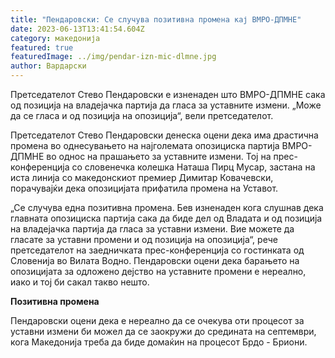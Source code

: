 ```yaml
---
title: "Пендаровски: Се случува позитивна промена кај ВМРО-ДПМНЕ"
date: 2023-06-13T13:41:54.604Z
category: македонија
featured: true
featuredImage: ../img/pendar-izn-mic-dlmne.jpg
author: Вардарски
---
```

<!--StartFragment-->

Претседателот Стево Пендаровски е изненаден што ВМРО-ДПМНЕ сака од позиција на владејачка партија да гласа за уставните измени. „Може да се гласа и од позиција на опозиција“, вели претседателот.

<!--EndFragment--><!--StartFragment-->

Претседателот Стево Пендаровски денеска оцени дека има драстична промена во однесувањето на најголемата опозициска партија ВМРО-ДПМНЕ во однос на прашањето за уставните измени. Тој на прес-конференција со словенечка колешка Наташа Пирц Мусар, застана на иста линија со македонскиот премиер Димитар Ковачевски, порачувајќи дека опозицијата прифатила промена на Уставот. 

„Се случува една позитивна промена. Бев изненаден кога слушнав дека главната опозициска партија сака да биде дел од Владата и од позиција на владејачка партија да гласа за уставни измени. Вие можете да гласате за уставни промени и од позиција на опозиција“, рече претседателот на заедничката прес-конференција со гостинката од Словенија во Вилата Водно. Пендаровски оцени дека барањето на опозицијата за одложено дејство на уставните промени е нереално, иако и тој би сакал такво нешто. 

**Позитивна промена**

Пендаровски оцени дека е нереално да се очекува оти процесот за уставни измени би можел да се заокружи до средината на септември, кога Македонија треба да биде домаќин на процесот Брдо - Бриони. 

<!--EndFragment-->